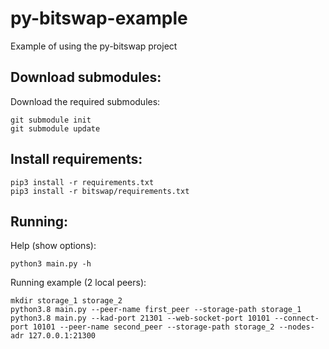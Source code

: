 # py-bitswap-example
Example of using the py-bitswap project

Download submodules:
-------------------------
Download the required submodules:

    git submodule init
    git submodule update

Install requirements:
-------------------------

    pip3 install -r requirements.txt
    pip3 install -r bitswap/requirements.txt

Running:
-------------------------
Help (show options):

    python3 main.py -h

Running example (2 local peers):
    
    mkdir storage_1 storage_2
    python3.8 main.py --peer-name first_peer --storage-path storage_1
    python3.8 main.py --kad-port 21301 --web-socket-port 10101 --connect-port 10101 --peer-name second_peer --storage-path storage_2 --nodes-adr 127.0.0.1:21300
